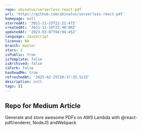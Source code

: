 ```yaml
---
repo: ubinatus/serverless-react-pdf
url: 'https://github.com/ubinatus/serverless-react-pdf'
homepage: null
starredAt: '2021-11-23T22:21:47Z'
createdAt: '2021-11-18T23:40:00Z'
updatedAt: '2023-03-07T04:04:45Z'
language: JavaScript
license: NA
branch: master
stars: 2
isPublic: true
isTemplate: false
isArchived: false
isFork: false
hasReadMe: true
refreshedAt: '2025-02-25T20:37:35.523Z'
description: null
tags: []
---
```


## Repo for Medium Article
Generate and store awesome PDFs on AWS Lambda with @react-pdf/renderer, NodeJS andWebpack
